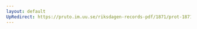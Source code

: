 ```yaml
---
layout: default
UpRedirect: https://pruto.im.uu.se/riksdagen-records-pdf/1871/prot-1871--ak--511/prot-1871--ak--511_062.pdf
---
```


